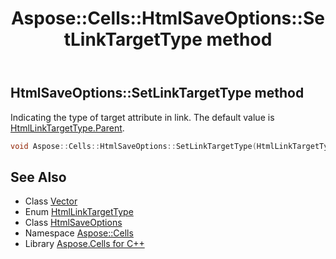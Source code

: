 ﻿---
title: Aspose::Cells::HtmlSaveOptions::SetLinkTargetType method
linktitle: SetLinkTargetType
second_title: Aspose.Cells for C++ API Reference
description: 'Aspose::Cells::HtmlSaveOptions::SetLinkTargetType method. Indicating the type of target attribute in <a> link. The default value is HtmlLinkTargetType.Parent in C++.'
type: docs
weight: 10400
url: /cpp/aspose.cells/htmlsaveoptions/setlinktargettype/
---
## HtmlSaveOptions::SetLinkTargetType method


Indicating the type of target attribute in **<a>** link. The default value is [HtmlLinkTargetType.Parent](../../htmllinktargettype/).

```cpp
void Aspose::Cells::HtmlSaveOptions::SetLinkTargetType(HtmlLinkTargetType value)
```

## See Also

* Class [Vector](../../vector/)
* Enum [HtmlLinkTargetType](../../htmllinktargettype/)
* Class [HtmlSaveOptions](../)
* Namespace [Aspose::Cells](../../)
* Library [Aspose.Cells for C++](../../../)
